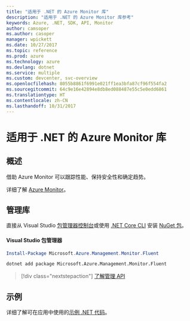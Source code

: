 ```yaml
---
title: "适用于 .NET 的 Azure Monitor 库"
description: "适用于 .NET 的 Azure Monitor 库参考"
keywords: Azure, .NET, SDK, API, Monitor
author: camsoper
ms.author: casoper
manager: wpickett
ms.date: 10/27/2017
ms.topic: reference
ms.prod: azure
ms.technology: azure
ms.devlang: dotnet
ms.service: multiple
ms.custom: devcenter, svc-overview
ms.openlocfilehash: 8055b8861f6991e021ff1ea3bfa87cf96f554fa2
ms.sourcegitcommit: 64c9e16e42894e8db8ed088487e55c5e0edd6861
ms.translationtype: HT
ms.contentlocale: zh-CN
ms.lasthandoff: 10/31/2017
---
```

# <a name="azure-monitor-libraries-for-net"></a>适用于 .NET 的 Azure Monitor 库

## <a name="overview"></a>概述

借助 Azure Monitor 可以跟踪性能、保持安全性和确定趋势。

详细了解 [Azure Monitor](/azure/monitoring-and-diagnostics/)。   

## <a name="management-library"></a>管理库

直接从 Visual Studio [包管理器控制台][PackageManager]或使用 [.NET Core CLI][DotNetCLI] 安装 [NuGet 包](https://www.nuget.org/packages/Microsoft.Azure.Management.Monitor.Fluent)。

#### <a name="visual-studio-package-manager"></a>Visual Studio 包管理器

```powershell
Install-Package Microsoft.Azure.Management.Monitor.Fluent
```

```bash
dotnet add package Microsoft.Azure.Management.Monitor.Fluent
```

> [!div class="nextstepaction"]
> [了解管理 API](/dotnet/api/overview/azure/monitor/management)

## <a name="samples"></a>示例

详细了解可在应用中使用的[示例 .NET 代码](https://azure.microsoft.com/resources/samples/?platform=dotnet)。

[PackageManager]: https://docs.microsoft.com/nuget/tools/package-manager-console
[DotNetCLI]: https://docs.microsoft.com/dotnet/core/tools/dotnet-add-package